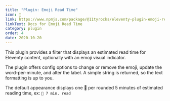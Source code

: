 ```yaml
---
title: "Plugin: Emoji Read Time"
icon: 🍿
link: https://www.npmjs.com/package/@11tyrocks/eleventy-plugin-emoji-readtime
linkText: Docs for Emoji Read Time
category: plugin
order: 4
date: 2020-10-20
---
```


This plugin provides a filter that displays an estimated read time for Eleventy content, optionally with an emoji visual indicator.

The plugin offers config options to change or remove the emoji, update the word-per-minute, and alter the label. A simple string is returned, so the text formatting is up to you.

The default appearance displays one 🍿 per rounded 5 minutes of estimated reading time, ex: `🍿 7 min. read`
